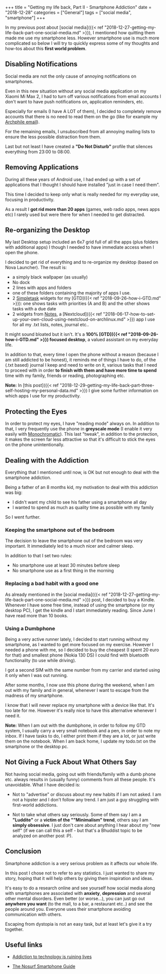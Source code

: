 +++
title = "Getting my life back, Part II - Smartphone Addiction"
date =  "2018-12-28"
categories = ["General"]
tags = ["social media", "smartphone"]
+++

In my previous post about [social media]({{< ref "2018-12-27-getting-my-life-back-part-one-social-media.md" >}}), I mentioned how quitting them made me use my smartphone less. However smartphone use is much more complicated so below I will try to quickly express some of my thoughts and how-tos about this **first world problem**.

## Disabling Notifications

Social media are not the only cause of annoying notifications on smartphones.

Even in this new situation without any social media application on my Xiaomi Mi Max 2, I had to turn off various notifications from email accounts I don't want to have push notifications on, application reminders, etc.

Especially for emails (I have A LOT of them), I decided to completely remove accounts that there is no need to read them on the go (like for example my [Archphile email](https://archphile.org)).

For the remaining emails, I unsubscribed from all annoying mailing lists to ensure the less possible distraction from them.

Last but not least I have created a **"Do Not Disturb"** profile that silences everything from 23:00 to 08:00.


## Removing Applications

During all these years of Android use, I had ended up with a set of applications that I thought I should have installed "just in case I need them". 

This time I decided to keep only what is really needed for my everyday use, focusing in productivity.

As a result I **got rid more than 20 apps** (games, web radio apps, news apps etc) I rarely used but were there for when I needed to get distracted.


## Re-organizing the Desktop

My last Desktop setup included an 6x7 grid full of all the apps (plus folders with additional apps) I though I needed to have immediate access when I open the phone.

I decided to get rid of everything and to re-organize my desktop (based on Nova Launcher). The result is:

- a simply black wallpaper (as usually)
- No dock
- 2 lines with apps and folders
- one of these folders containing the majority of apps I use.
- 2 [Simpletask](https://github.com/mpcjanssen/simpletask-android) widgets for my [GTD]({{< ref "2018-09-26-how-i-GTD.md" >}}): one shows tasks with priorities (A and B) and the other shows tasks with a due date
- 2 widgets from [Notes](https://github.com/stefan-niedermann/nextcloud-notes), a [Nextcloud]({{< ref "2018-06-17-how-to-set-up-your-own-cloud-using-nextcloud-on-archlinux.md" >}}) app I use for all my .txt lists, notes, journal etc..

It might sound bloated but it isn't. It's a **100% [GTD]({{< ref "2018-09-26-how-i-GTD.md" >}}) focused desktop**, a valued assistant on my everyday life.

In addition to that, every time I open the phone without a reason (because I am still addicted to be honest), it reminds me of things I have to do, of the (.txt based) journal I keep and need to write on it, various tasks that I need to proceed with in order **to finish with them and have more time to spend** time with my family, friends or reading, photographing etc.


**Note:** In [this post]({{< ref "2018-12-29-getting-my-life-back-part-three-self-hosting-my-personal-data.md" >}}) I give some further information on which apps I use for my productivity.

## Protecting the Eyes

In order to protect my eyes, I have "reading mode" always on. In addition to that, I very frequently use the phone in **greyscale mode** (I enable it very easily with [Monochromatic](https://f-droid.org/en/packages/uk.co.richyhbm.monochromatic/)). This last "tweak", in addition to the protection, it makes the screen far less attractive so that it's difficult to stick the eyes on the phone unintentionally.

## Dealing with the Addiction

Everything that I mentioned until now, is OK but not enough to deal with the smartphone addiction.

Being a father of an 8 months kid, my motivation to deal with this addiction was big:

- I didn't want my child to see his father using a smartphone all day
- I wanted to spend as much as quality time as possible with my family

So I went further.


### Keeping the smartphone out of the bedroom

The decision to leave the smartphone out of the bedroom was very important. It immediately led to a much nicer and calmer sleep.

In addition to that I set two rules:

- No smartphone use at least 30 minutes before sleep
- No smartphone use as a first thing in the morning


### Replacing a bad habit with a good one

As already mentioned in the [social media]({{< ref "2018-12-27-getting-my-life-back-part-one-social-media.md" >}}) post, I decided to buy a Kindle.  Whenever I have some free time, instead of using the smartphone (or my desktop PC), I get the kindle and I start immediately reading. Since June I have read more than 10 books. 


### Using a Dumbphone

Being a very active runner lately, I decided to start running without my smartphone, as I wanted to get more focused on my exercise. However I needed a phone with me, so I decided to buy the cheapest (I spent 20 euro for that) and smallest phone (Nokia 130 DS) I could find with bluetooth functionality (to use while driving).

I got a second SIM with the same number from my carrier and started using it only when I was out running.

After some months, I now use this phone during the weekend, when I am out with my family and in general, whenever I want to escape from the madness of my smartphone.

I know that I will never replace my smartphone with a device like that. It's too late for me. However it's really nice to have this alternative whenever I need it.

**Note:** When I am out with the dumbphone, in order to follow my GTD system, I usually carry a very small notebook and a pen, in order to note my inbox. If I have tasks to do, I either print them if they are a lot, or just write them on the notebook. When I am back home, I update my todo.txt on the smartphone or the desktop pc.


## Not Giving a Fuck About What Others Say

Not having social media, going out with friends/family with a dumb phone etc. always results in (usually funny) comments from all these people. It's unavoidable. What I have decided is:

- Not to "advertise" or discuss about my new habits if I am not asked. I am not a hipster and I don't follow any trend. I am just a guy struggling with first-world addictions.

- Not to take what others say seriously. Some of them say I am a **"Luddite"** or a **victim of the ""Minimalism" trend**, others say I am **simply obsessive**. I just don't care about anything I hear about my "new self" (if we can call this a self - but that's a Bhuddist topic to be analyzed on another post :P).


## Conclusion

Smartphone addiction is a very serious problem as it affects our whole life.

In this post I chose not to refer to any statistics. I just wanted to share my story, hoping that it will help others by giving them inspiration and ideas.

It's easy to do a research online and see yourself how social media along with smartphones are associated with **anxiety**, **depression** and several other mental disorders. Even better (or worse...), you can just go out **anywhere you want** (to the mall, to a bar, a restaurant etc..) and see the people around you. Everyone uses their smartphone avoiding communication with others.

Escaping from dystopia is not an easy task, but at least let's give it a try together.


## Useful links

- [Addiction to technology is ruining lives](https://www.youtube.com/watch?v=sL8AsaEJDdo)

- [The Nosurf Smartphone Guide](https://nosurf.org/2018/02/26/the-nosurf-smartphone-guide/)













 
